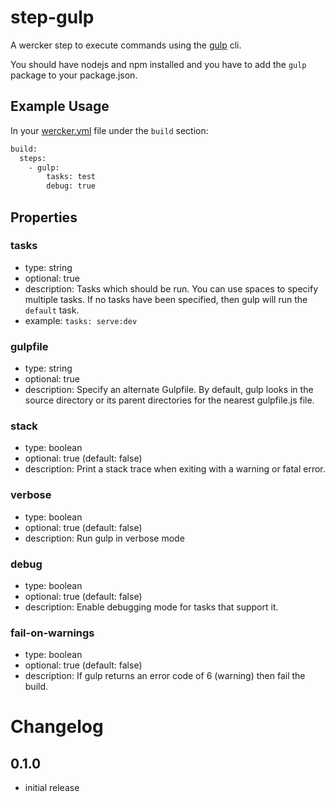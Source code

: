 # step-gulp

A wercker step to execute commands using the [gulp](http://gulpjs.com/) cli.

You should have nodejs and npm installed and you have to add the `gulp`
package to your package.json.

## Example Usage

In your [wercker.yml](http://devcenter.wercker.com/articles/werckeryml/) file under the `build` section:

``` bash
build:
  steps:
    - gulp:
        tasks: test
        debug: true
```

## Properties

### tasks
- type: string
- optional: true
- description: Tasks which should be run. You can use spaces to specify multiple tasks. If no tasks have been specified, then gulp will run the `default` task.
- example: `tasks: serve:dev`

### gulpfile
- type: string
- optional: true
- description: Specify an alternate Gulpfile. By default, gulp looks in the source directory or its parent directories for the nearest gulpfile.js file.

### stack
- type: boolean
- optional: true (default: false)
- description: Print a stack trace when exiting with a warning or fatal error.

### verbose
- type: boolean
- optional: true (default: false)
- description: Run gulp in verbose mode

### debug
- type: boolean
- optional: true (default: false)
- description: Enable debugging mode for tasks that support it.

### fail-on-warnings
- type: boolean
- optional: true (default: false)
- description: If gulp returns an error code of 6 (warning) then fail the build.

# Changelog

## 0.1.0

- initial release
